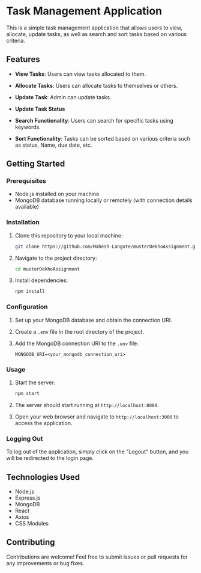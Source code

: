 # Task Management Application

This is a simple task management application that allows users to view, allocate, update tasks, as well as search and sort tasks based on various criteria.


## Features

- **View Tasks**: Users can view tasks allocated to them.

- **Allocate Tasks**: Users can allocate tasks to themselves or others.

- **Update Task**: Admin can update tasks.

- **Update Task Status**

- **Search Functionality**: Users can search for specific tasks using keywords.

- **Sort Functionality**: Tasks can be sorted based on various criteria such as status, Name, due date, etc.

## Getting Started

### Prerequisites

- Node.js installed on your machine
- MongoDB database running locally or remotely (with connection details available)

### Installation

1. Clone this repository to your local machine:

    ```bash
    git clone https://github.com/Mahesh-Langote/musterDekhoAssignment.git
    ```

2. Navigate to the project directory:

    ```bash
    cd musterDekhoAssignment
    ```

3. Install dependencies:

    ```bash
    npm install
    ```

### Configuration

1. Set up your MongoDB database and obtain the connection URI.

2. Create a `.env` file in the root directory of the project.

3. Add the MongoDB connection URI to the `.env` file:

    ```
    MONGODB_URI=<your_mongodb_connection_uri>
    ```

### Usage

1. Start the server:

    ```bash
    npm start
    ```

2. The server should start running at `http://localhost:8080`.

3. Open your web browser and navigate to `http://localhost:3000` to access the application.

### Logging Out

To log out of the application, simply click on the "Logout" button, and you will be redirected to the login page.

## Technologies Used

- Node.js
- Express.js
- MongoDB
- React
- Axios
- CSS Modules

## Contributing

Contributions are welcome! Feel free to submit issues or pull requests for any improvements or bug fixes.
